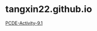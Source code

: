 # tangxin22.github.io
<a href="https://tangxin22.github.io/PCDE-Activity-9.1"> PCDE-Activity-9.1</a>
